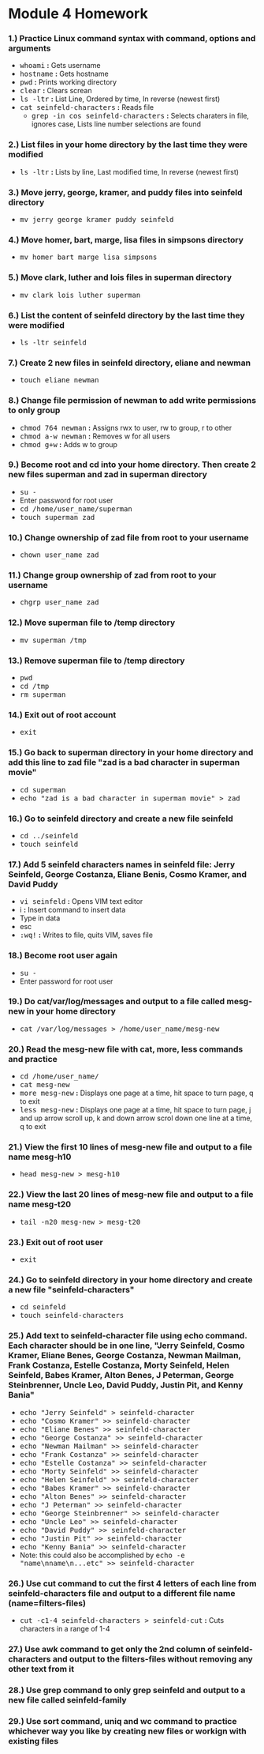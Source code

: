 # **Module 4 Homework**

### **1.)** Practice Linux command syntax with command, options and arguments
  * <kbd>whoami</kbd> **:** Gets username
  * <kbd>hostname</kbd> **:** Gets hostname
  * <kbd>pwd</kbd> **:** Prints working directory
  * <kbd>clear</kbd> **:** Clears screan
  * <kbd>ls -ltr</kbd> **:** List Line, Ordered by time, In reverse (newest first)
  * <kbd>cat seinfeld-characters</kbd> **:** Reads file
    * <kbd>grep -in cos seinfeld-characters</kbd> **:** Selects charaters in file, ignores case, Lists line number selections are found

### **2.)** List files in your home directory by the last time they were modified
  * <kbd>ls -ltr</kbd> **:** Lists by line, Last modified time, In reverse (newest first)

### **3.)** Move jerry, george, kramer, and puddy files into seinfeld directory
  * <kbd>mv jerry george kramer puddy seinfeld</kbd>
  
### **4.)** Move homer, bart, marge, lisa files in simpsons directory
  * <kbd>mv homer bart marge lisa simpsons</kbd>

### **5.)** Move clark, luther and lois files in superman directory
  * <kbd>mv clark lois luther superman</kbd>

### **6.)** List the content of seinfeld directory by the last time they were modified
  * <kbd>ls -ltr seinfeld</kbd>

### **7.)** Create 2 new files in seinfeld directory, eliane and newman
  * <kbd>touch eliane newman</kbd>

### **8.)** Change file permission of newman to add write permissions to only group
  * <kbd>chmod 764 newman</kbd> **:** Assigns rwx to user, rw to group, r to other
  * <kbd>chmod a-w newman</kbd> **:** Removes w for all users
  * <kbd>chmod g+w</kbd> **:** Adds w to group

### **9.)** Become root and cd into your home directory. Then create 2 new files superman and zad in superman directory
  * <kbd>su -</kbd>
  * Enter password for root user
  * <kbd>cd /home/user_name/superman</kbd>
  * <kbd>touch superman zad</kbd>

### **10.)** Change ownership of zad file from root to your username
  * <kbd>chown user_name zad</kbd>

### **11.)** Change group ownership of zad from root to your username
  * <kbd>chgrp user_name zad</kbd>

### **12.)** Move superman file to /temp directory
  * <kbd>mv superman /tmp</kbd>

### **13.)** Remove superman file to /temp directory
  * <kbd>pwd</kbd>
  * <kbd>cd /tmp</kbd>
  * <kbd>rm superman</kbd>

### **14.)** Exit out of root account
  * <kbd>exit</kbd>
  
### **15.)** Go back to superman directory in your home directory and add this line to zad file "zad is a bad character in superman movie"
  * <kbd>cd superman</kbd>
  * <kbd>echo "zad is a bad character in superman movie" > zad</kbd>

### **16.)** Go to seinfeld directory and create a new file seinfeld
  * <kbd>cd ../seinfeld</kbd>
  * <kbd>touch seinfeld</kbd>

### **17.)** Add 5 seinfeld characters names in seinfeld file: Jerry Seinfeld, George Costanza, Eliane Benis, Cosmo Kramer, and David Puddy
  * <kbd>vi seinfeld</kbd> **:** Opens VIM text editor
  * <kdb>i</kdb> **:** Insert command to insert data
  * Type in data
  * <kdb>esc</kdb>
  * <kbd>:wq!</kbd> **:** Writes to file, quits VIM, saves file

### **18.)** Become root user again
  * <kbd>su -</kbd>
  * Enter password for root user

### **19.)** Do cat/var/log/messages and output to a file called mesg-new in your home directory
  * <kbd>cat /var/log/messages > /home/user_name/mesg-new</kbd>

### **20.)** Read the mesg-new file with cat, more, less commands and practice
  * <kbd>cd /home/user_name/</kbd>
  * <kbd>cat mesg-new</kbd>
  * <kbd>more mesg-new</kbd> **:** Displays one page at a time, hit space to turn page, q to exit
  * <kbd>less mesg-new</kbd> **:** Displays one page at a time, hit space to turn page, j and up arrow scroll up, k and down arrow scrol down one line at a time, q to exit

### **21.)** View the first 10 lines of mesg-new file and output to a file name mesg-h10
  * <kbd>head mesg-new > mesg-h10</kbd>

### **22.)** View the last 20 lines of mesg-new file and output to a file name mesg-t20
  * <kbd>tail -n20 mesg-new > mesg-t20</kbd>

### **23.)** Exit out of root user
  * <kbd>exit</kbd>

### **24.)** Go to seinfeld directory in your home directory and create a new file "seinfeld-characters"
  * <kbd>cd seinfeld</kbd>
  * <kbd>touch seinfeld-characters</kbd>

### **25.)** Add text to seinfeld-character file using echo command. Each character should be in one line, "Jerry Seinfeld, Cosmo Kramer, Eliane Benes, George Costanza, Newman Mailman, Frank Costanza, Estelle Costanza, Morty Seinfeld, Helen Seinfeld, Babes Kramer, Alton Benes, J Peterman, George Steinbrenner, Uncle Leo, David Puddy, Justin Pit, and Kenny Bania"
  * <kbd>echo "Jerry Seinfeld" > seinfeld-character</kbd>
  * <kbd>echo "Cosmo Kramer" >> seinfeld-character</kbd>
  * <kbd>echo "Eliane Benes" >> seinfeld-character</kbd>
  * <kbd>echo "George Costanza" >> seinfeld-character</kbd>
  * <kbd>echo "Newman Mailman" >> seinfeld-character</kbd>
  * <kbd>echo "Frank Costanza" >> seinfeld-character</kbd>
  * <kbd>echo "Estelle Costanza" >> seinfeld-character</kbd>
  * <kbd>echo "Morty Seinfeld" >> seinfeld-character</kbd>
  * <kbd>echo "Helen Seinfeld" >> seinfeld-character</kbd>
  * <kbd>echo "Babes Kramer" >> seinfeld-character</kbd>
  * <kbd>echo "Alton Benes" >> seinfeld-character</kbd>
  * <kbd>echo "J Peterman" >> seinfeld-character</kbd>
  * <kbd>echo "George Steinbrenner" >> seinfeld-character</kbd>
  * <kbd>echo "Uncle Leo" >> seinfeld-character</kbd>
  * <kbd>echo "David Puddy" >> seinfeld-character</kbd>
  * <kbd>echo "Justin Pit" >> seinfeld-character</kbd>
  * <kbd>echo "Kenny Bania" >> seinfeld-character</kbd>
  * Note: this could also be accomplished by <kbd>echo -e "name\nname\n...etc" >> seinfeld-character</kbd>

### **26.)** Use cut command to cut the first 4 letters of each line from seinfeld-characters file and output to a different file name (name=filters-files)
  * <kbd>cut -c1-4 seinfeld-characters > seinfeld-cut</kbd> **:** Cuts characters in a range of 1-4

### **27.)** Use awk command to get only the 2nd column of seinfeld-characters and output to the filters-files without removing any other text from it
### **28.)** Use grep command to only grep seinfeld and output to a new file called seinfeld-family
### **29.)** Use sort command, uniq and wc command to practice whichever way you like by creating new files or workign with existing files